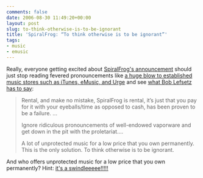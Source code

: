 ```yaml
---
comments: false
date: 2006-08-30 11:49:20+00:00
layout: post
slug: to-think-otherwise-is-to-be-ignorant
title: 'SpiralFrog: “To think otherwise is to be ignorant”'
tags:
- music
- emusic
---
```


Really, everyone getting excited about [SpiralFrog's announcement](http://www.spiralfrog.com/press_release.aspx) should just stop reading fevered pronouncements like [a huge blow to established music stores such as iTunes, eMusic, and Urge](http://blog.scifi.com/tech/archives/2006/08/29/universal_gives.html) and see [what Bob Lefsetz has to say](http://lefsetz.com/wordpress/index.php/archives/2006/08/29/spiralfrog/):


<blockquote>Rental, and make no mistake, SpiralFrog is rental, it’s just that you pay for it with your eyeballs/time as opposed to cash, has been proven to be a failure. ...

Ignore ridiculous pronouncements of well-endowed vaporware and get down in the pit with the proletariat....

A lot of unprotected music for a low price that you own permanently.  This is the only solution.  To think otherwise is to be ignorant.</blockquote>


And who offers unprotected music for a low price that you own permanently? Hint: [it's a swindleeeee!!!!!](http://www.emusic.com/)
